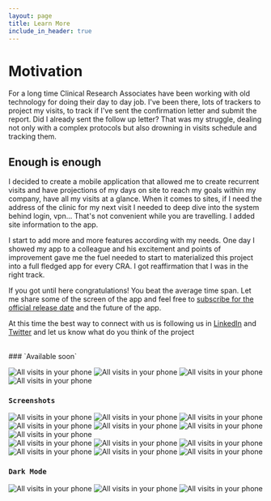 ```yaml
---
layout: page
title: Learn More
include_in_header: true
---
```





# Motivation
For a long time Clinical Research Associates have been working with old technology for doing their day to day job. 
I've been there, lots of trackers to project my visits, to track if I've sent the confirmation letter and submit the report. 
Did I already sent the follow up letter? 
That was my struggle, dealing not only with a complex protocols but also drowning in visits schedule and tracking them.

## Enough is enough 
I decided to create a mobile application that allowed me to create recurrent visits and have projections of my days on site to reach my goals within my company, have all my visits at a glance. 
When it comes to sites, if I need the address of the clinic for my next visit I needed to deep dive into the system behind login, vpn... That's not convenient while you are travelling. I added site information to the app.

I start to add more and more features according with my needs. One day I showed my app to a colleague and his excitement and points of improvement gave me the fuel needed to start to materialized this project into a full fledged app for every CRA. I got reaffirmation that I was in the right track.

If you got until here congratulations! You beat the average time span. Let me share some of the screen of the app and feel free to [subscribe for the official release date](http://eepurl.com/g0ksrn) and the future of the app. 

At this time the best way to connect with us is following us in [LinkedIn](https://www.linkedin.com/company/daysonsiteapp/) and [Twitter](https://twitter.com/daysonsiteapp) and let us know what do you think of the project

<br>
### `Available soon`

![All visits in your phone](/assets/marketing/Composition_3_iPhone_11_Pro.png)
![All visits in your phone](/assets/marketing/Splash_Visits.png)
![All visits in your phone](/assets/marketing/Splash_Sites.png)
![All visits in your phone](/assets/marketing/Splash_Performance.png)

### `Screenshots`
![All visits in your phone](/assets/marketing/IMG_3.png)
![All visits in your phone](/assets/marketing/IMG_1.png)
![All visits in your phone](/assets/marketing/IMG_5.png)
![All visits in your phone](/assets/marketing/IMG_6.png)
![All visits in your phone](/assets/marketing/IMG_4.png)
![All visits in your phone](/assets/marketing/IMG_2.png)
![All visits in your phone](/assets/marketing/IMG_15.png)
<br>
![All visits in your phone](/assets/marketing/Banner_Linkedin_Company_Cover_Image.png)
![All visits in your phone](/assets/marketing/IMG_9.png)
![All visits in your phone](/assets/marketing/IMG_10.png)
![All visits in your phone](/assets/marketing/IMG_7.png)
![All visits in your phone](/assets/marketing/IMG_11.png)
![All visits in your phone](/assets/marketing/IMG_8.png)
<br>
### `Dark Mode`
![All visits in your phone](/assets/marketing/Composition_Dark_Mode.png)
![All visits in your phone](/assets/marketing/IMG_14.png)
![All visits in your phone](/assets/marketing/IMG_13.png)

<br>
